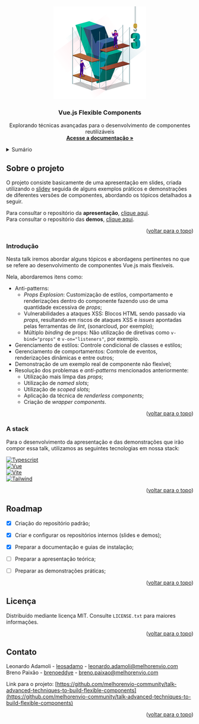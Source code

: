 <!-- BACK TO TOP -->
<a id="readme-top"></a>


<!-- PROJECT LOGO -->
<br />
<div align="center">
  <a href="https://github.com/melhorenvio-community/talk-advanced-techniques-to-build-flexible-components">
    <img 
      src="images/vue-3-components.webp" 
      alt="Vue.js Flexible Components" 
      width="250" 
      height="250"
    >
  </a>

  <h3 align="center">Vue.js Flexible Components</h3>

  <p align="center">
    Explorando técnicas avançadas para o desenvolvimento de componentes reutilizáveis
    <br />
    <a href="#sobre-o-projeto">
      <strong>Acesse a documentação »</strong>
    </a>
  </p>
</div>


<!-- TABLE OF CONTENTS -->
<details>
  <summary>Sumário</summary>

  <ol>
    <li>
      <a href="#sobre-o-projeto">Sobre o projeto</a>
      <ul>
        <li><a href="#introdução">Introdução</a></li>
        <li><a href="#a-stack">A stack</a></li>
      </ul>
    </li>
    <li><a href="#roadmap">Roadmap</a></li>
    <li><a href="#licença">Licença</a></li>
    <li><a href="#contato">Contato</a></li>
  </ol>
</details>


<!-- ABOUT THE PROJECT -->
## Sobre o projeto

O projeto consiste basicamente de uma apresentação em slides, criada utilizando o [slidev](https://sli.dev/) seguida de alguns exemplos práticos e demonstrações de diferentes versões de componentes, abordando os tópicos detalhados a seguir.

Para consultar o repositório da __apresentação__, [clique aqui](./slidev/README.md).<br>
Para consultar o repositório das __demos__, [clique aqui](./demos/README.md).

<p align="right">(<a href="#readme-top">voltar para o topo</a>)</p>


### Introdução

Nesta talk iremos abordar alguns tópicos e abordagens pertinentes no que se refere ao desenvolvimento de componentes Vue.js mais flexíveis.

Nela, abordaremos itens como:
* Anti-patterns:
  * _Props Explosion_: Customização de estilos, comportamento e renderizações dentro do componente fazendo uso de uma quantidade excessiva de _props_;
  * Vulnerabilidades a ataques XSS: Blocos HTML sendo passado via _props_, resultando em riscos de ataques XSS e _issues_ apontadas pelas ferramentas de _lint_, (sonarcloud, por exemplo);
  * Múltiplo _binding_ de props: Não utilização de diretivas como `v-bind="props"` e `v-on="listeners"`, por exemplo.
* Gerenciamento de estilos: Controle condicional de classes e estilos;
* Gerenciamento de comportamentos: Controle de eventos, renderizações dinâmicas e entre outros;
* Demonstração de um exemplo real de componente não flexível;
* Resolução dos problemas e _anti-patterns_ mencionados anteriormente:
  * Utilização mais limpa das _props_;
  * Utilização de _named slots_;
  * Utilização de _scoped slots_;
  * Aplicação da técnica de _renderless components_;
  * Criação de _wrapper components_.


<p align="right">(<a href="#readme-top">voltar para o topo</a>)</p>


### A stack

Para o desenvolvimento da apresentação e das demonstrações que irão compor essa talk, utilizamos as seguintes tecnologias em nossa stack:

[![Typescript][Typescript]][Typescript-url]<br>
[![Vue][Vue.js]][Vue-url]<br>
[![Vite][Vite.js]][Vite-url]<br>
[![Tailwind][TailwindCSS]][Tailwind-url]<br>


<p align="right">(<a href="#readme-top">voltar para o topo</a>)</p>


<!-- ROADMAP -->
## Roadmap

- [x] Criação do repositório padrão;
- [x] Criar e configurar os repositórios internos (slides e demos);
- [x] Preparar a documentação e guias de instalação;
- [ ] Preparar a apresentação teórica;
- [ ] Preparar as demonstrações práticas;


<p align="right">(<a href="#readme-top">voltar para o topo</a>)</p>


<!-- LICENSE -->
## Licença

Distribuído mediante licença MIT. Consulte `LICENSE.txt` para maiores informações.

<p align="right">(<a href="#readme-top">voltar para o topo</a>)</p>


<!-- CONTACT -->
## Contato

Leonardo Adamoli - [leosadamo](https://www.linkedin.com/in/leosadamo/) - leonardo.adamoli@melhorenvio.com<br>
Breno Paixão - [brenoeddye](https://www.linkedin.com/in/brenoeddye/) - breno.paixao@melhorenvio.com

Link para o projeto: [https://github.com/melhorenvio-community/talk-advanced-techniques-to-build-flexible-components](https://github.com/melhorenvio-community/talk-advanced-techniques-to-build-flexible-components)

<p align="right">(<a href="#readme-top">voltar para o topo</a>)</p>


<!-- MARKDOWN LINKS & IMAGES -->
<!-- https://www.markdownguide.org/basic-syntax/#reference-style-links -->
[Vue.js]: https://img.shields.io/badge/Vue.js-35495E?style=for-the-badge&logo=vuedotjs&logoColor=4FC08D
[Vue-url]: https://vuejs.org/

[TailwindCSS]: https://img.shields.io/badge/TailwindCSS-0F192C?style=for-the-badge&logo=TailwindCSS&logoColor=38BDF8
[Tailwind-url]: https://tailwindcss.com/

[Vite.js]: https://img.shields.io/badge/vite-%23646CFF.svg?style=for-the-badge&logo=vite&logoColor=white
[Vite-url]: https://vitejs.dev/

[Typescript]: https://img.shields.io/badge/typescript-%23007ACC.svg?style=for-the-badge&logo=typescript&logoColor=white
[Typescript-url]: https://www.typescriptlang.org/